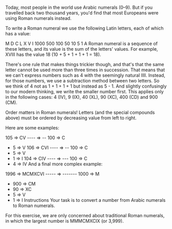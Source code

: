 
Today, most people in the world use Arabic numerals (0–9). But if you travelled back two thousand years, you'd find that most Europeans were using Roman numerals instead.

To write a Roman numeral we use the following Latin letters, each of which has a value:

M	D	C	L	X	V	I
1000	500	100	50	10	5	1
A Roman numeral is a sequence of these letters, and its value is the sum of the letters' values. For example, XVIII has the value 18 (10 + 5 + 1 + 1 + 1 = 18).

There's one rule that makes things trickier though, and that's that the same letter cannot be used more than three times in succession. That means that we can't express numbers such as 4 with the seemingly natural IIII. Instead, for those numbers, we use a subtraction method between two letters. So we think of 4 not as 1 + 1 + 1 + 1 but instead as 5 - 1. And slightly confusingly to our modern thinking, we write the smaller number first. This applies only in the following cases: 4 (IV), 9 (IX), 40 (XL), 90 (XC), 400 (CD) and 900 (CM).

Order matters in Roman numerals! Letters (and the special compounds above) must be ordered by decreasing value from left to right.

Here are some examples:

 105 => CV
---- => --
 100 => C
+  5 =>  V
 106 => CVI
---- => --
 100 => C
+  5 =>  V
+  1 =>   I
 104 => CIV
---- => ---
 100 => C
+  4 =>  IV
And a final more complex example:

 1996 => MCMXCVI
----- => -------
 1000 => M
+ 900 =>  CM
+  90 =>    XC
+   5 =>      V
+   1 =>       I
Instructions
Your task is to convert a number from Arabic numerals to Roman numerals.

For this exercise, we are only concerned about traditional Roman numerals, in which the largest number is MMMCMXCIX (or 3,999).
